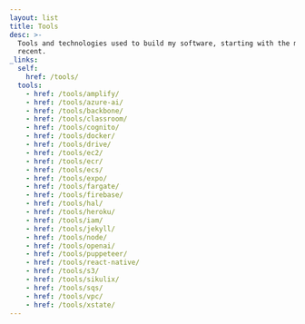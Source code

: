 ```yaml
---
layout: list
title: Tools
desc: >-
  Tools and technologies used to build my software, starting with the most
  recent.
_links:
  self:
    href: /tools/
  tools:
    - href: /tools/amplify/
    - href: /tools/azure-ai/
    - href: /tools/backbone/
    - href: /tools/classroom/
    - href: /tools/cognito/
    - href: /tools/docker/
    - href: /tools/drive/
    - href: /tools/ec2/
    - href: /tools/ecr/
    - href: /tools/ecs/
    - href: /tools/expo/
    - href: /tools/fargate/
    - href: /tools/firebase/
    - href: /tools/hal/
    - href: /tools/heroku/
    - href: /tools/iam/
    - href: /tools/jekyll/
    - href: /tools/node/
    - href: /tools/openai/
    - href: /tools/puppeteer/
    - href: /tools/react-native/
    - href: /tools/s3/
    - href: /tools/sikulix/
    - href: /tools/sqs/
    - href: /tools/vpc/
    - href: /tools/xstate/
---
```

